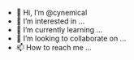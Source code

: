 - 👋 Hi, I’m @cynemical
- 👀 I’m interested in ...
- 🌱 I’m currently learning ...
- 💞️ I’m looking to collaborate on ...
- 📫 How to reach me ...

<!---
cynemical/cynemical is a ✨ special ✨ repository because its `README.md` (this file) appears on your GitHub profile.
You can click the Preview link to take a look at your changes.
--->
